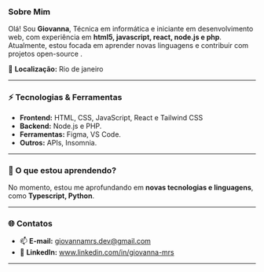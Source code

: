 
### Sobre Mim
Olá! Sou **Giovanna**, Técnica em informática e iniciante em desenvolvimento web, com experiência em **html5, javascript, react, node.js e php**. Atualmente, estou focada em  aprender novas linguagens e contribuir com projetos open-source .

📍 **Localização:** Rio de janeiro

---

### ⚡ Tecnologias & Ferramentas
- **Frontend:** HTML, CSS, JavaScript, React e Tailwind CSS  
- **Backend:** Node.js e PHP.  
- **Ferramentas:** Figma, VS Code. 
- **Outros:** APIs,  Insomnia.

---

### 🌱 O que estou aprendendo?
No momento, estou me aprofundando em **novas tecnologias e linguagens**, como **Typescript, Python**.

---


### 🌐 Contatos
- 📫 **E-mail:** giovannamrs.dev@gmail.com  
- 💼 **LinkedIn:** www.linkedin.com/in/giovanna-mrs 

---


 
 




<!---
Gioomoraes/Gioomoraes is a ✨ special ✨ repository because its `README.md` (this file) appears on your GitHub profile.
You can click the Preview link to take a look at your changes.
--->
